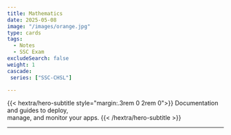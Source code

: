 ```yaml
---
title: Mathematics
date: 2025-05-08
image: "/images/orange.jpg"
type: cards
tags:
  - Notes 
  - SSC Exam
excludeSearch: false
weight: 1
cascade:
 series: ["SSC-CHSL"]

---
```


{{< hextra/hero-subtitle style="margin:.3rem 0 2rem 0">}}
  Documentation and guides to deploy,  
  manage, and monitor your apps.
{{< /hextra/hero-subtitle >}}

---